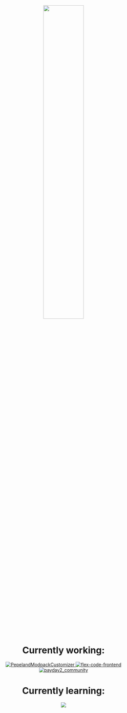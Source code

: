 <link rel="stylesheet" href="./style.css" />
<div align="center" style="width=100%">
    <a href="https://wakatime.com/@b1c25f74-0bce-4dc9-bd10-50b9bb1f9d05">
    <img src="https://wakatime.com/badge/user/b1c25f74-0bce-4dc9-bd10-50b9bb1f9d05.svg" width=50% />
    </a>
    <h1>
        Currently working:
    </h1>
    <div>
<!--         <a href="https://github.com/RashingPro/UltimateDiscordOAuth/">
            <img src="https://github-readme-stats.vercel.app/api/pin/?username=RashingPro&repo=UltimateDiscordOAuth&theme=dark" alt="UltimateDiscordOAuth" />
        </a> -->
        <a href="https://github.com/PepelandModpackCustomizer/pmc_web">
            <img src="https://github-readme-stats.vercel.app/api/pin/?username=PepelandModpackCustomizer&repo=pmc_web&theme=dark" alt="PepelandModpackCustomizer" />
        </a>
        <a href="https://github.com/FlexCodeRashing/flex-code-frontend">
            <img src="https://github-readme-stats.vercel.app/api/pin/?username=FlexCodeRashing&repo=flex-code-frontend&theme=dark" alt="flex-code-frontend" />
        </a>
        <a href="https://github.com/PAYDAY2Community/payday2_community">
            <img src="https://github-readme-stats.vercel.app/api/pin/?username=PAYDAY2Community&repo=payday2_community&theme=dark" alt="payday2_community" />
        </a>
    </div>
    <h1>
        Currently learning:
    </h1>
    <img src="https://skillicons.dev/icons?i=html,css,js,react,nextjs,nestjs&theme=dark" />
</div>
